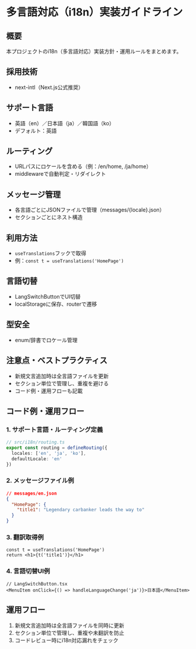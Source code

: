 # 多言語対応（i18n）実装ガイドライン

## 概要
本プロジェクトのi18n（多言語対応）実装方針・運用ルールをまとめます。

## 採用技術
- next-intl（Next.js公式推奨）

## サポート言語
- 英語（en）／日本語（ja）／韓国語（ko）
- デフォルト：英語

## ルーティング
- URLパスにロケールを含める（例：/en/home, /ja/home）
- middlewareで自動判定・リダイレクト

## メッセージ管理
- 各言語ごとにJSONファイルで管理（messages/{locale}.json）
- セクションごとにネスト構造

## 利用方法
- `useTranslations`フックで取得
- 例：`const t = useTranslations('HomePage')`

## 言語切替
- LangSwitchButtonでUI切替
- localStorageに保存、routerで遷移

## 型安全
- enum/辞書でロケール管理

## 注意点・ベストプラクティス
- 新規文言追加時は全言語ファイルを更新
- セクション単位で管理し、重複を避ける
- コード例・運用フローも記載

## コード例・運用フロー

### 1. サポート言語・ルーティング定義
```ts
// src/i18n/routing.ts
export const routing = defineRouting({
  locales: ['en', 'ja', 'ko'],
  defaultLocale: 'en'
})
```

### 2. メッセージファイル例
```json
// messages/en.json
{
  "HomePage": {
    "title1": "Legendary carbanker leads the way to"
  }
}
```

### 3. 翻訳取得例
```tsx
const t = useTranslations('HomePage')
return <h1>{t('title1')}</h1>
```

### 4. 言語切替UI例
```tsx
// LangSwitchButton.tsx
<MenuItem onClick={() => handleLanguageChange('ja')}>日本語</MenuItem>
```

## 運用フロー
1. 新規文言追加時は全言語ファイルを同時に更新
2. セクション単位で管理し、重複や未翻訳を防止
3. コードレビュー時にi18n対応漏れをチェック
